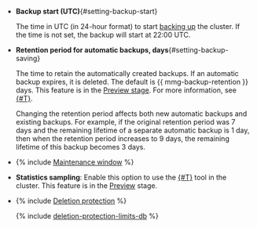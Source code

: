 - **Backup start (UTC)**{#setting-backup-start}

   The time in UTC (in 24-hour format) to start [backing up](../../managed-mongodb/operations/cluster-backups.md) the cluster. If the time is not set, the backup will start at 22:00 UTC.

- **Retention period for automatic backups, days**{#setting-backup-saving}
   
   The time to retain the automatically created backups. If an automatic backup expires, it is deleted. The default is {{ mmg-backup-retention }} days. This feature is in the [Preview stage](../../overview/concepts/launch-stages.md). For more information, see [{#T}](../../managed-mongodb/concepts/backup.md).

   Changing the retention period affects both new automatic backups and existing backups. For example, if the original retention period was 7 days and the remaining lifetime of a separate automatic backup is 1 day, then when the retention period increases to 9 days, the remaining lifetime of this backup becomes 3 days.

- {% include [Maintenance window](console/maintenance-window.md) %}

- **Statistics sampling**: Enable this option to use the [{#T}](../../managed-mongodb/operations/performance-diagnostics.md) tool in the cluster. This feature is in the [Preview](../../overview/concepts/launch-stages.md) stage.

- {% include [Deletion protection](console/deletion-protection.md) %}

   {% include [deletion-protection-limits-db](deletion-protection-limits-db.md) %}
